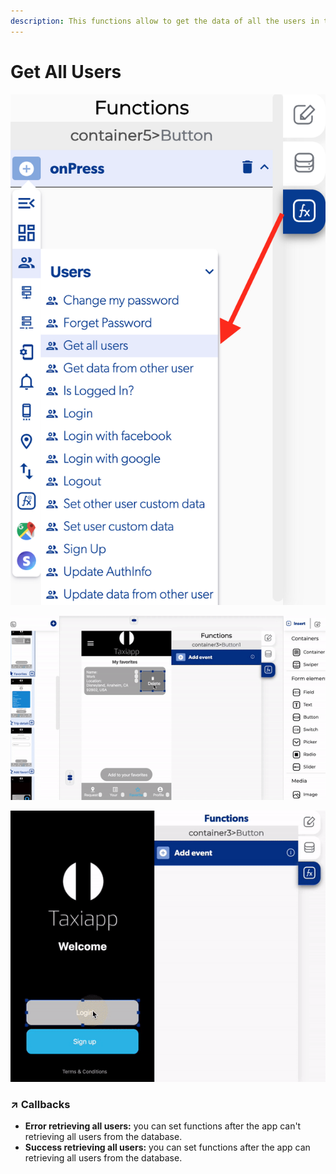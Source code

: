 ```yaml
---
description: This functions allow to get the data of all the users in the data base.
---
```


# Get All Users

![](../../../.gitbook/assets/captura-de-pantalla-2020-02-10-a-la-s-10.36.11.png)

![](../../../.gitbook/assets/ezgif.com-video-to-gif%20%285%29.gif)

![](../../../.gitbook/assets/ezgif.com-video-to-gif-11%20%281%29.gif)



### ↗ Callbacks <a id="entry-vars"></a>

* **Error retrieving all users:** you can set functions after the app can't retrieving all users from the database.
* **Success retrieving all users:** you can set functions after the app can retrieving all users from the database.

